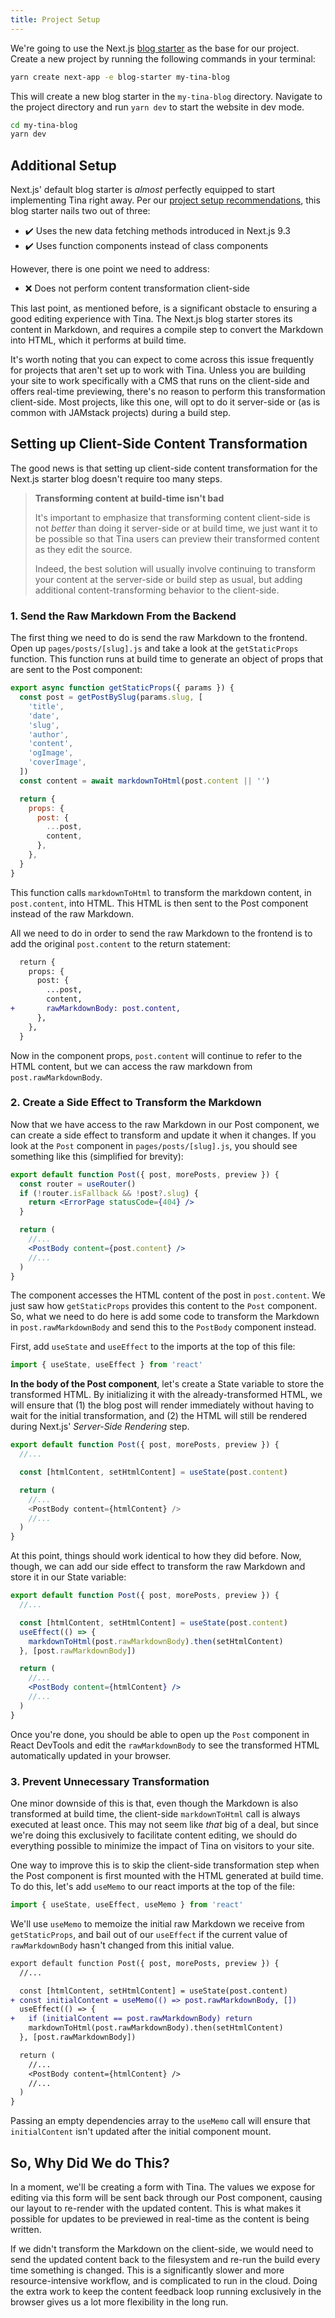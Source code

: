 ```yaml
---
title: Project Setup
---
```


We're going to use the Next.js [blog starter](https://github.com/zeit/next.js/tree/canary/examples/blog-starter) as the base for our project. Create a new project by running the following commands in your terminal:

```bash
yarn create next-app -e blog-starter my-tina-blog
```

This will create a new blog starter in the `my-tina-blog` directory. Navigate to the project directory and run `yarn dev` to start the website in dev mode.

```bash
cd my-tina-blog
yarn dev
```

## Additional Setup

Next.js' default blog starter is _almost_ perfectly equipped to start implementing Tina right away. Per our [project setup recommendations](https://tinacms.org/guides/nextjs/adding-tina/overview#project-setup-recommendations), this blog starter nails two out of three:

- ✔️ Uses the new data fetching methods introduced in Next.js 9.3
- ✔️ Uses function components instead of class components

However, there is one point we need to address:

- ❌ Does not perform content transformation client-side

This last point, as mentioned before, is a significant obstacle to ensuring a good editing experience with Tina. The Next.js blog starter stores its content in Markdown, and requires a compile step to convert the Markdown into HTML, which it performs at build time.

It's worth noting that you can expect to come across this issue frequently for projects that aren't set up to work with Tina. Unless you are building your site to work specifically with a CMS that runs on the client-side and offers real-time previewing, there's no reason to perform this transformation client-side. Most projects, like this one, will opt to do it server-side or (as is common with JAMstack projects) during a build step.

## Setting up Client-Side Content Transformation

The good news is that setting up client-side content transformation for the Next.js starter blog doesn't require too many steps.

> **Transforming content at build-time isn't bad**
>
> It's important to emphasize that transforming content client-side is not _better_ than doing it server-side or at build time, we just want it to be possible so that Tina users can preview their transformed content as they edit the source.
>
> Indeed, the best solution will usually involve continuing to transform your content at the server-side or build step as usual, but adding additional content-transforming behavior to the client-side.

### 1. Send the Raw Markdown From the Backend

The first thing we need to do is send the raw Markdown to the frontend. Open up `pages/posts/[slug].js` and take a look at the `getStaticProps` function. This function runs at build time to generate an object of props that are sent to the Post component:

```js
export async function getStaticProps({ params }) {
  const post = getPostBySlug(params.slug, [
    'title',
    'date',
    'slug',
    'author',
    'content',
    'ogImage',
    'coverImage',
  ])
  const content = await markdownToHtml(post.content || '')

  return {
    props: {
      post: {
        ...post,
        content,
      },
    },
  }
}
```

This function calls `markdownToHtml` to transform the markdown content, in `post.content`, into HTML. This HTML is then sent to the Post component instead of the raw Markdown.

All we need to do in order to send the raw Markdown to the frontend is to add the original `post.content` to the return statement:

```diff
  return {
    props: {
      post: {
        ...post,
        content,
+       rawMarkdownBody: post.content,
      },
    },
  }
```

Now in the component props, `post.content` will continue to refer to the HTML content, but we can access the raw markdown from `post.rawMarkdownBody`.

### 2. Create a Side Effect to Transform the Markdown

Now that we have access to the raw Markdown in our Post component, we can create a side effect to transform and update it when it changes. If you look at the `Post` component in `pages/posts/[slug].js`, you should see something like this (simplified for brevity):

```jsx
export default function Post({ post, morePosts, preview }) {
  const router = useRouter()
  if (!router.isFallback && !post?.slug) {
    return <ErrorPage statusCode={404} />
  }

  return (
    //...
    <PostBody content={post.content} />
    //...
  )
}
```

The component accesses the HTML content of the post in `post.content`. We just saw how `getStaticProps` provides this content to the `Post` component. So, what we need to do here is add some code to transform the Markdown in `post.rawMarkdownBody` and send this to the `PostBody` component instead.

First, add `useState` and `useEffect` to the imports at the top of this file:

```js
import { useState, useEffect } from 'react'
```

**In the body of the Post component**, let's create a State variable to store the transformed HTML. By initializing it with the already-transformed HTML, we will ensure that (1) the blog post will render immediately without having to wait for the initial transformation, and (2) the HTML will still be rendered during Next.js' _Server-Side Rendering_ step.

```js
export default function Post({ post, morePosts, preview }) {
  //...

  const [htmlContent, setHtmlContent] = useState(post.content)

  return (
    //...
    <PostBody content={htmlContent} />
    //...
  )
}
```

At this point, things should work identical to how they did before. Now, though, we can add our side effect to transform the raw Markdown and store it in our State variable:

```jsx
export default function Post({ post, morePosts, preview }) {
  //...

  const [htmlContent, setHtmlContent] = useState(post.content)
  useEffect(() => {
    markdownToHtml(post.rawMarkdownBody).then(setHtmlContent)
  }, [post.rawMarkdownBody])

  return (
    //...
    <PostBody content={htmlContent} />
    //...
  )
}
```

Once you're done, you should be able to open up the `Post` component in React DevTools and edit the `rawMarkdownBody` to see the transformed HTML automatically updated in your browser.

### 3. Prevent Unnecessary Transformation

One minor downside of this is that, even though the Markdown is also transformed at build time, the client-side `markdownToHtml` call is always executed at least once. This may not seem like _that_ big of a deal, but since we're doing this exclusively to facilitate content editing, we should do everything possible to minimize the impact of Tina on visitors to your site.

One way to improve this is to skip the client-side transformation step when the Post component is first mounted with the HTML generated at build time. To do this, let's add `useMemo` to our react imports at the top of the file:

```js
import { useState, useEffect, useMemo } from 'react'
```

We'll use `useMemo` to memoize the initial raw Markdown we receive from `getStaticProps`, and bail out of our `useEffect` if the current value of `rawMarkdownBody` hasn't changed from this initial value.

```diff
export default function Post({ post, morePosts, preview }) {
  //...

  const [htmlContent, setHtmlContent] = useState(post.content)
+ const initialContent = useMemo(() => post.rawMarkdownBody, [])
  useEffect(() => {
+   if (initialContent == post.rawMarkdownBody) return
    markdownToHtml(post.rawMarkdownBody).then(setHtmlContent)
  }, [post.rawMarkdownBody])

  return (
    //...
    <PostBody content={htmlContent} />
    //...
  )
}
```

Passing an empty dependencies array to the `useMemo` call will ensure that `initialContent` isn't updated after the initial component mount.

## So, Why Did We do This?

In a moment, we'll be creating a form with Tina. The values we expose for editing via this form will be sent back through our Post component, causing our layout to re-render with the updated content. This is what makes it possible for updates to be previewed in real-time as the content is being written.

If we didn't transform the Markdown on the client-side, we would need to send the updated content back to the filesystem and re-run the build every time something is changed. This is a significantly slower and more resource-intensive workflow, and is complicated to run in the cloud. Doing the extra work to keep the content feedback loop running exclusively in the browser gives us a lot more flexibility in the long run.
